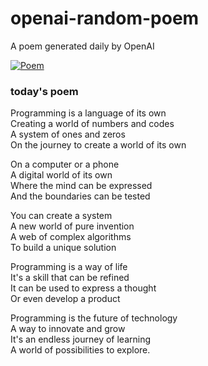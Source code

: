 
# openai-random-poem
 A poem generated daily by OpenAI

[![Poem](https://github.com/fbiego/openai-random-poem/actions/workflows/main.yml/badge.svg)](https://github.com/fbiego/openai-random-poem/actions/workflows/main.yml)

### today's poem  
  
Programming is a language of its own  
Creating a world of numbers and codes  
A system of ones and zeros  
On the journey to create a world of its own  
  
On a computer or a phone  
A digital world of its own  
Where the mind can be expressed  
And the boundaries can be tested  
  
You can create a system  
A new world of pure invention  
A web of complex algorithms  
To build a unique solution  
  
Programming is a way of life  
It's a skill that can be refined  
It can be used to express a thought  
Or even develop a product  
  
Programming is the future of technology  
A way to innovate and grow  
It's an endless journey of learning  
A world of possibilities to explore.